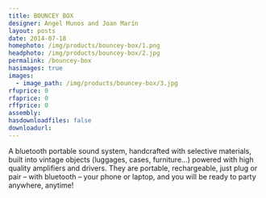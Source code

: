 ```yaml
---
title: BOUNCEY BOX
designer: Angel Munos and Joan Marín
layout: posts
date: 2014-07-18
homephoto: /img/products/bouncey-box/1.png
headphoto: /img/products/bouncey-box/2.jpg
permalink: /bouncey-box
hasimages: true
images:  
  - image_path: /img/products/bouncey-box/3.jpg
rfuprice: 0
rfaprice: 0
rffprice: 0
assembly: 
hasdownloadfiles: false
downloadurl:
---
```


A bluetooth portable sound system, handcrafted with selective materials, built into vintage objects (luggages, cases, furniture…) powered with high quality amplifiers and drivers. They are portable, rechargeable, just plug or pair – with bluetooth – your phone or laptop, and you will be ready to party anywhere, anytime!